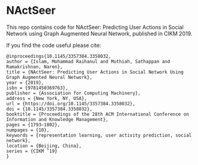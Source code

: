 # NActSeer
This repo contains code for NActSeer: Predicting User Actions in Social Network using Graph Augmented Neural Network, published in CIKM 2019. 

If you find the code useful please cite:
```
@inproceedings{10.1145/3357384.3358032,
author = {Islam, Mohammad Raihanul and Muthiah, Sathappan and Ramakrishnan, Naren},
title = {NActSeer: Predicting User Actions in Social Network Using Graph Augmented Neural Network},
year = {2019},
isbn = {9781450369763},
publisher = {Association for Computing Machinery},
address = {New York, NY, USA},
url = {https://doi.org/10.1145/3357384.3358032},
doi = {10.1145/3357384.3358032},
booktitle = {Proceedings of the 28th ACM International Conference on Information and Knowledge Management},
pages = {1793–1802},
numpages = {10},
keywords = {representation learning, user activity prediction, social network},
location = {Beijing, China},
series = {CIKM ’19}
}
```
